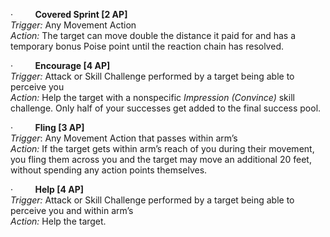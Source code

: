 ·         **Covered Sprint \[2 AP]**  
_Trigger:_ Any Movement Action  
_Action:_ The target can move double the distance it paid for and has a temporary bonus Poise point until the reaction chain has resolved.

·         **Encourage \[4 AP]**  
_Trigger:_ Attack or Skill Challenge performed by a target being able to perceive you  
_Action:_ Help the target with a nonspecific _Impression (Convince)_ skill challenge. Only half of your successes get added to the final success pool.

·         **Fling \[3 AP]**  
_Trigger_: Any Movement Action that passes within arm’s  
_Action:_ If the target gets within arm’s reach of you during their movement, you fling them across you and the target may move an additional 20 feet, without spending any action points themselves.

·         **Help \[4 AP]**  
_Trigger:_ Attack or Skill Challenge performed by a target being able to perceive you and within arm’s  
_Action:_ Help the target.